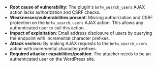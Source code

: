 - **Root cause of vulnerability**: The plugin's `bnfw_search_users` AJAX action lacks authorization and CSRF checks.
- **Weaknesses/vulnerabilities present**: Missing authorization and CSRF protection on the `bnfw_search_users` AJAX action. This allows any authenticated user to call this action.
- **Impact of exploitation**: Email address disclosure of users by querying the endpoint with incremental character prefixes.
- **Attack vectors**: By making AJAX requests to the `bnfw_search_users` action with incremental character prefixes.
- **Required attacker capabilities/position**: The attacker needs to be an authenticated user on the WordPress site.
